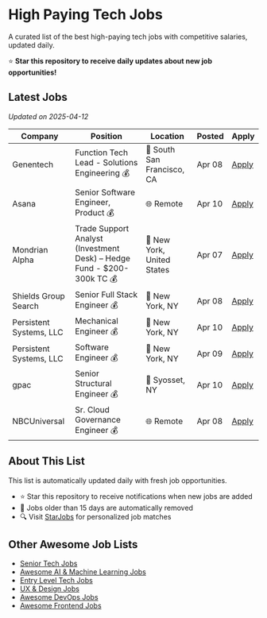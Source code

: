 # High Paying Tech Jobs

A curated list of the best high-paying tech jobs with competitive salaries, updated daily.

⭐ **Star this repository to receive daily updates about new job opportunities!**

## Latest Jobs

*Updated on 2025-04-12*

| Company | Position | Location | Posted | Apply |
| ------- | -------- | -------- | ------ | ------ |
| Genentech | Function Tech Lead - Solutions Engineering 💰 | 📍 South San Francisco, CA | Apr 08 | [Apply](https://starjobs.dev/jobs/50c7b7dbb42c48e89f7b8e602aa38637?utm=github) |
| Asana | Senior Software Engineer, Product 💰 | 🌐 Remote | Apr 10 | [Apply](https://starjobs.dev/jobs/c714e618b4e245dab438f878985d31bb?utm=github) |
| Mondrian Alpha | Trade Support Analyst (Investment Desk) – Hedge Fund - $200-300k TC 💰 | 📍 New York, United States | Apr 07 | [Apply](https://starjobs.dev/jobs/a8be21a0bbb04a0794a6b2e996314333?utm=github) |
| Shields Group Search | Senior Full Stack Engineer 💰 | 📍 New York, NY | Apr 08 | [Apply](https://starjobs.dev/jobs/972ee9f517ec49b78b8bb4da7e1b654d?utm=github) |
| Persistent Systems, LLC | Mechanical Engineer 💰 | 📍 New York, NY | Apr 10 | [Apply](https://starjobs.dev/jobs/be2fb28c5e444e37ba966764ca666327?utm=github) |
| Persistent Systems, LLC | Software Engineer 💰 | 📍 New York, NY | Apr 09 | [Apply](https://starjobs.dev/jobs/c675d84f39f04e76bfca192df404be49?utm=github) |
| gpac | Senior Structural Engineer 💰 | 📍 Syosset, NY | Apr 10 | [Apply](https://starjobs.dev/jobs/5ba4d2c854374f549d9755740f4164a2?utm=github) |
| NBCUniversal | Sr. Cloud Governance Engineer 💰 | 🌐 Remote | Apr 08 | [Apply](https://starjobs.dev/jobs/c16503c00a784224a6c5370d4a8cf39c?utm=github) |


## About This List

This list is automatically updated daily with fresh job opportunities.

* ⭐ Star this repository to receive notifications when new jobs are added
* 🔄 Jobs older than 15 days are automatically removed
* 🔍 Visit [StarJobs](https://starjobs.dev?utm=github) for personalized job matches

## Other Awesome Job Lists

* [Senior Tech Jobs](https://github.com/bansalnagesh/senior-tech-jobs)
* [Awesome AI & Machine Learning Jobs](https://github.com/bansalnagesh/awesome-ai-ml-jobs)
* [Entry Level Tech Jobs](https://github.com/bansalnagesh/entry-level-tech-jobs)
* [UX & Design Jobs](https://github.com/bansalnagesh/ux-design-jobs)
* [Awesome DevOps Jobs](https://github.com/bansalnagesh/awesome-devops-jobs)
* [Awesome Frontend Jobs](https://github.com/bansalnagesh/awesome-frontend-jobs)
